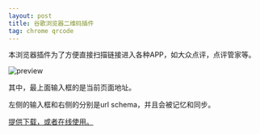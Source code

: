 ```yaml
---
layout: post
title: 谷歌浏览器二维码插件
tag: chrome qrcode
---
```


本浏览器插件为了方便直接扫描链接进入各种APP，如大众点评，点评管家等。

![preview](http://vivaxy.github.io/qrcode-chrome/screenshot/0.png)

其中，最上面输入框的是当前页面地址。

左侧的输入框和右侧的分别是url schema，并且会被记忆和同步。

[提供下载，或者在线使用。](http://vivaxy.github.io/qrcode-chrome/)
